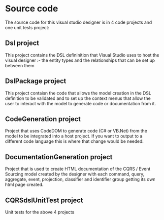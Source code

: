# Source code

The source code for this visual studio designer is in 4 code projects and one unit tests project:

## Dsl project

This project contains the DSL defininition that Visual Studio uses to host the visual designer :- 
the entity types and the relationships that can be set up between them

## DslPackage project

This project contaisn the code that allows the model creation in the DSL definition to be validated and to set up the context menus
that allow the user to interact with the model to generate code or documentation from it.

## CodeGeneration project

Project that uses CodeDOM to generate code (C# or VB.Net) from the model to be integrated into a host project.  If you want to output to a different code language this is where that change would be needed.

## DocumentationGeneration project

Project that is used to create HTML documentation of the CQRS / Event Sourcing model created by the designer with each command, query, aggregate, event, projection, classifier and identifier group getting its own html page created.

## CQRSdslUnitTest project

Unit tests for the above 4 projects
